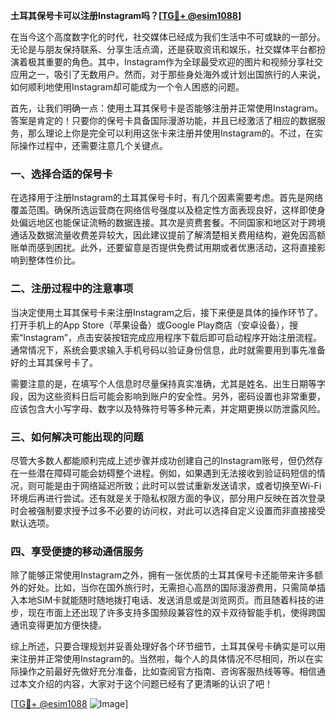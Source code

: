 **土耳其保号卡可以注册Instagram吗？[[TG💪+ @esim1088](https://t.me/s/esim1088)]**

在当今这个高度数字化的时代，社交媒体已经成为我们生活中不可或缺的一部分。无论是与朋友保持联系、分享生活点滴，还是获取资讯和娱乐，社交媒体平台都扮演着极其重要的角色。其中，Instagram作为全球最受欢迎的图片和视频分享社交应用之一，吸引了无数用户。然而，对于那些身处海外或计划出国旅行的人来说，如何顺利地使用Instagram却可能成为一个令人困惑的问题。

首先，让我们明确一点：使用土耳其保号卡是否能够注册并正常使用Instagram。答案是肯定的！只要你的保号卡具备国际漫游功能，并且已经激活了相应的数据服务，那么理论上你是完全可以利用这张卡来注册并使用Instagram的。不过，在实际操作过程中，还需要注意几个关键点。

### 一、选择合适的保号卡

在选择用于注册Instagram的土耳其保号卡时，有几个因素需要考虑。首先是网络覆盖范围。确保所选运营商在网络信号强度以及稳定性方面表现良好，这样即使身处偏远地区也能保证流畅的数据连接。其次是资费套餐。不同国家和地区对于跨境通话及数据流量收费差异较大，因此建议提前了解清楚相关费用结构，避免因高额账单而感到困扰。此外，还要留意是否提供免费试用期或者优惠活动，这将直接影响到整体性价比。

### 二、注册过程中的注意事项

当决定使用土耳其保号卡来注册Instagram之后，接下来便是具体的操作环节了。打开手机上的App Store（苹果设备）或Google Play商店（安卓设备），搜索“Instagram”，点击安装按钮完成应用程序下载后即可启动程序开始注册流程。通常情况下，系统会要求输入手机号码以验证身份信息，此时就需要用到事先准备好的土耳其保号卡了。

需要注意的是，在填写个人信息时尽量保持真实准确，尤其是姓名、出生日期等字段，因为这些资料日后可能会影响到账户的安全性。另外，密码设置也非常重要，应该包含大小写字母、数字以及特殊符号等多种元素，并定期更换以防泄露风险。

### 三、如何解决可能出现的问题

尽管大多数人都能顺利完成上述步骤并成功创建自己的Instagram账号，但仍然存在一些潜在障碍可能会妨碍整个进程。例如，如果遇到无法接收到验证码短信的情况，则可能是由于网络延迟所致；此时可以尝试重新发送请求，或者切换至Wi-Fi环境后再进行尝试。还有就是关于隐私权限方面的争议，部分用户反映在首次登录时会被强制要求授予过多不必要的访问权，对此可以选择自定义设置而非直接接受默认选项。

### 四、享受便捷的移动通信服务

除了能够正常使用Instagram之外，拥有一张优质的土耳其保号卡还能带来许多额外的好处。比如，当你在国外旅行时，无需担心高昂的国际漫游费用，只需简单插入本地SIM卡就能随时随地拨打电话、发送消息或是浏览网页。而且随着科技的进步，现在市面上还出现了许多支持多国频段兼容性的双卡双待智能手机，使得跨国通讯变得更加方便快捷。

综上所述，只要合理规划并妥善处理好各个环节细节，土耳其保号卡确实是可以用来注册并正常使用Instagram的。当然啦，每个人的具体情况不尽相同，所以在实际操作之前最好先做好充分准备，比如查阅官方指南、咨询客服热线等等。相信通过本文介绍的内容，大家对于这个问题已经有了更清晰的认识了吧！

[[TG💪+ @esim1088](https://t.me/s/esim1088) ![Image](https://i.postimg.cc/4NQfJmqS/Snipaste-2025-05-13-00-14-12.png)]